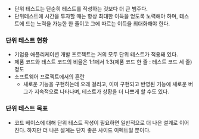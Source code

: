 - 단위 테스트는 단순히 테스트를 작성하는 것보다 더 큰 범주다.
- 단위테스트에 시간을 투자할 때는 항상 최대한 이득을 얻도록 노력해야 하며, 테스트에 드는 노력을 가능한 한 줄이고 그에 따르는 이득을 최대화해야 한다.

### 단위 테스트 현황

- 기업용 애플리케이션 개발 프로젝트는 거의 모두 단위 테스트가 적용돼 있다.
- 제품 코드와 테스트 코드의 비율은 1:1에서 1:3(제품 코드 한 줄 : 테스트 코드 세 줄) 정도
- 소프트웨어 프로젝트에서의 혼란
  - 새로운 기능을 구현하는데 오래 걸리고, 이미 구현되고 반영된 기능에 새로운 버그가 지속적으로 나타나며, 테스트가 상황을 더 나쁘게 할 수도 있다.

### 단위 테스트 목표

- 코드 베이스에 대해 단위 테스트 작성이 필요하면 일반적으로 더 나은 설계로 이어진다. 하지만 더 나은 설계는 단지 좋은 사이드 이펙트일 뿐이다.
